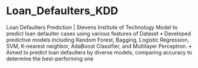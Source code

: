 # Loan_Defaulters_KDD

Loan Defaulters Prediction | Stevens Institute of Technology 
Model to predict loan defaulter cases using various features of Dataset
• Developed predictive models including Random Forest, Bagging, Logistic Regression, SVM, K-nearest
neighbor, AdaBoost Classifier, and Multilayer Perceptron.
• Aimed to predict loan defaulters by diverse models, comparing accuracy to determine the best-performing
one
